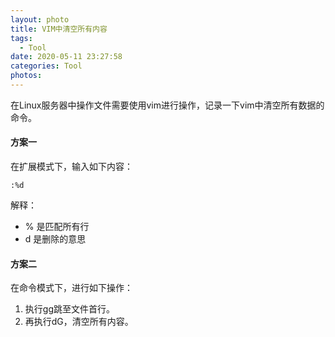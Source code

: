 ```yaml
---
layout: photo
title: VIM中清空所有内容
tags:
  - Tool
date: 2020-05-11 23:27:58
categories: Tool
photos:
---
```

在Linux服务器中操作文件需要使用vim进行操作，记录一下vim中清空所有数据的命令。
<!--more-->
#### 方案一
在扩展模式下，输入如下内容：
```
:%d
```
解释：
- % 是匹配所有行
- d 是删除的意思

#### 方案二
在命令模式下，进行如下操作：
1. 执行gg跳至文件首行。
2. 再执行dG，清空所有内容。